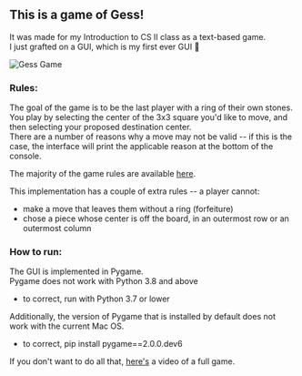 ## This is a game of Gess!
It was made for my Introduction to CS II class as a text-based game.  
I just grafted on a GUI, which is my first ever GUI 🤠

![Gess Game](https://j.gifs.com/ROmBlK.gif "Gess")

### Rules:
The goal of the game is to be the last player with a ring of their own stones.  
You play by selecting the center of the 3x3 square you'd like to move, and then selecting your proposed destination center.  
There are a number of reasons why a move may not be valid -- if this is the case, the interface will print the applicable reason at the bottom of the console.

The majority of the game rules are available [here](https://www.chessvariants.com/crossover.dir/gess.html).  

This implementation has a couple of extra rules -- a player cannot:
   - make a move that leaves them without a ring (forfeiture)
   - chose a piece whose center is off the board, in an outermost row or an outermost column
   
### How to run:
The GUI is implemented in Pygame.  
   Pygame does not work with Python 3.8 and above  
  - to correct, run with Python 3.7 or lower  
  
   Additionally, the version of Pygame that is installed by default does not work with the current Mac OS.  
  - to correct, pip install pygame==2.0.0.dev6
  
If you don't want to do all that, [here's](https://www.youtube.com/watch?v=P5TjF6mPT5I) a video of a full game.  

